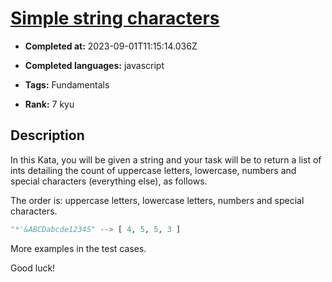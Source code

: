 # [Simple string characters](https://www.codewars.com/kata/5a29a0898f27f2d9c9000058)

- **Completed at:** 2023-09-01T11:15:14.036Z

- **Completed languages:** javascript

- **Tags:** Fundamentals

- **Rank:** 7 kyu

## Description

In this Kata, you will be given a string and your task will be to return a list of ints detailing the count of uppercase letters, lowercase, numbers and special characters (everything else), as follows.

The order is: uppercase letters, lowercase letters, numbers and special characters.

```python
"*'&ABCDabcde12345" --> [ 4, 5, 5, 3 ]
```

More examples in the test cases. 

Good luck!


